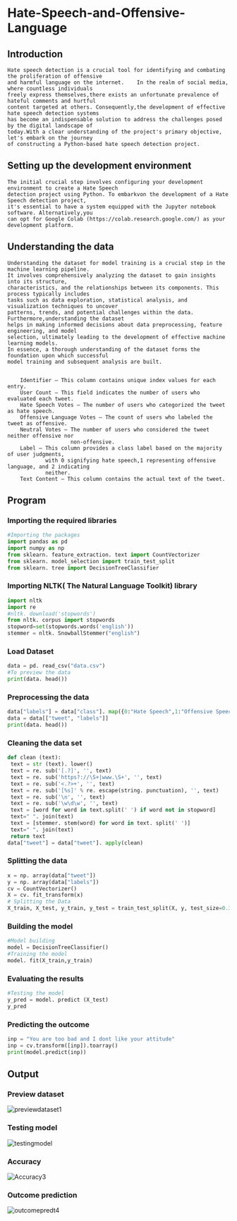 # Hate-Speech-and-Offensive-Language
## Introduction
    Hate speech detection is a crucial tool for identifying and combating the proliferation of offensive
    and harmful language on the internet.    In the realm of social media, where countless individuals
    freely express themselves,there exists an unfortunate prevalence of hateful comments and hurtful 
    content targeted at others. Consequently,the development of effective hate speech detection systems
    has become an indispensable solution to address the challenges posed by the digital landscape of
    today.With a clear understanding of the project's primary objective, let's embark on the journey
    of constructing a Python-based hate speech detection project.

## Setting up the development environment

    The initial crucial step involves configuring your development environment to create a Hate Speech
    detection project using Python. To embarkvon the development of a Hate Speech detection project, 
    it's essential to have a system equipped with the Jupyter notebook software. Alternatively,you 
    can opt for Google Colab (https://colab.research.google.com/) as your development platform.

## Understanding the data
    Understanding the dataset for model training is a crucial step in the machine learning pipeline. 
    It involves comprehensively analyzing the dataset to gain insights into its structure, 
    characteristics, and the relationships between its components. This process typically includes
    tasks such as data exploration, statistical analysis, and visualization techniques to uncover 
    patterns, trends, and potential challenges within the data. Furthermore,understanding the dataset
    helps in making informed decisions about data preprocessing, feature engineering, and model 
    selection, ultimately leading to the development of effective machine learning models. 
    In essence, a thorough understanding of the dataset forms the foundation upon which successful
    model training and subsequent analysis are built.


        Identifier – This column contains unique index values for each entry.
        User Count – This field indicates the number of users who evaluated each tweet.
        Hate Speech Votes – The number of users who categorized the tweet as hate speech.
        Offensive Language Votes – The count of users who labeled the tweet as offensive.
        Neutral Votes – The number of users who considered the tweet neither offensive nor 
                        non-offensive.
        Label – This column provides a class label based on the majority of user judgments, 
                with 0 signifying hate speech,1 representing offensive language, and 2 indicating
                neither.
        Text Content – This column contains the actual text of the tweet.


## Program
### Importing the required libraries
~~~python
#Importing the packages
import pandas as pd
import numpy as np
from sklearn. feature_extraction. text import CountVectorizer
from sklearn. model_selection import train_test_split
from sklearn. tree import DecisionTreeClassifier
~~~
### Importing NLTK( The Natural Language Toolkit) library
~~~python
import nltk
import re
#nltk. download('stopwords')
from nltk. corpus import stopwords
stopword=set(stopwords.words('english'))
stemmer = nltk. SnowballStemmer("english")
~~~
### Load Dataset
~~~python
data = pd. read_csv("data.csv")
#To preview the data
print(data. head())
~~~
### Preprocessing the data
~~~python
data["labels"] = data["class"]. map({0:"Hate Speech",1:"Offensive Speech",2:"No Hate and Offensive Speech"})
data = data[["tweet", "labels"]]
print(data. head())
~~~
### Cleaning the data set
~~~python
def clean (text):
 text = str (text). lower()
 text = re. sub('[.?]', '', text) 
 text = re. sub('https?://\S+|www.\S+', '', text)
 text = re. sub('<.?>+', '', text)
 text = re. sub('[%s]' % re. escape(string. punctuation), '', text)
 text = re. sub('\n', '', text)
 text = re. sub('\w\d\w', '', text)
 text = [word for word in text.split(' ') if word not in stopword]
 text=" ". join(text)
 text = [stemmer. stem(word) for word in text. split(' ')]
 text=" ". join(text)
 return text
data["tweet"] = data["tweet"]. apply(clean)
~~~
### Splitting the data
~~~python
x = np. array(data["tweet"])
y = np. array(data["labels"])
cv = CountVectorizer()
X = cv. fit_transform(x)
# Splitting the Data
X_train, X_test, y_train, y_test = train_test_split(X, y, test_size=0.33, random_state=42)
~~~
### Building the model
~~~python
#Model building
model = DecisionTreeClassifier()
#Training the model
model. fit(X_train,y_train)
~~~
### Evaluating the results
~~~python
#Testing the model
y_pred = model. predict (X_test)
y_pred
~~~
### Predicting the outcome
~~~python
inp = "You are too bad and I dont like your attitude"
inp = cv.transform([inp]).toarray()
print(model.predict(inp))
~~~

## Output
### Preview dataset
 ![previewdataset1](https://github.com/kiran03-jagadeesh/Hate-Speech-and-Offensive-Language/assets/94174536/7565c69d-be6b-4796-aa4e-05c4cd3a1823)

### Testing model
 ![testingmodel](https://github.com/kiran03-jagadeesh/Hate-Speech-and-Offensive-Language/assets/94174536/3de932e4-e082-45b4-8626-a0405c6eb8c6)

### Accuracy
![Accuracy3](https://github.com/kiran03-jagadeesh/Hate-Speech-and-Offensive-Language/assets/94174536/9b51034e-e434-48fa-80d9-178c689a110c)

### Outcome prediction
![outcomepredt4](https://github.com/kiran03-jagadeesh/Hate-Speech-and-Offensive-Language/assets/94174536/5f2f9ed7-00f6-4f49-964d-85639853dd5e)

